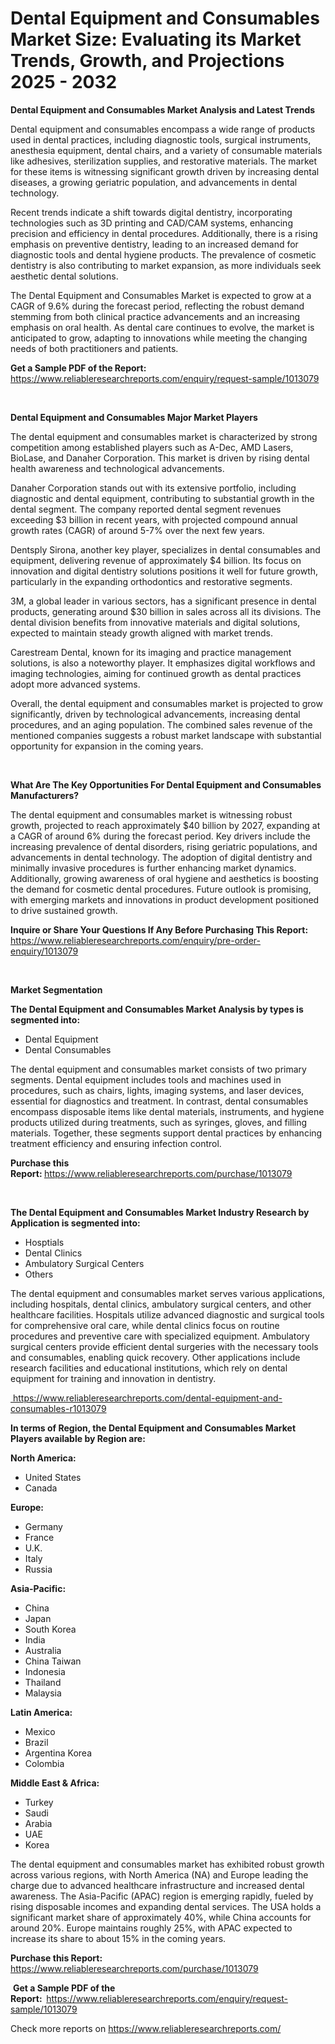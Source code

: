 <p><h1>Dental Equipment and Consumables Market Size: Evaluating its Market Trends, Growth, and Projections 2025 - 2032</h1></p><p><strong>Dental Equipment and Consumables Market Analysis and Latest Trends</strong></p>
<p><p>Dental equipment and consumables encompass a wide range of products used in dental practices, including diagnostic tools, surgical instruments, anesthesia equipment, dental chairs, and a variety of consumable materials like adhesives, sterilization supplies, and restorative materials. The market for these items is witnessing significant growth driven by increasing dental diseases, a growing geriatric population, and advancements in dental technology.</p><p>Recent trends indicate a shift towards digital dentistry, incorporating technologies such as 3D printing and CAD/CAM systems, enhancing precision and efficiency in dental procedures. Additionally, there is a rising emphasis on preventive dentistry, leading to an increased demand for diagnostic tools and dental hygiene products. The prevalence of cosmetic dentistry is also contributing to market expansion, as more individuals seek aesthetic dental solutions.</p><p>The Dental Equipment and Consumables Market is expected to grow at a CAGR of 9.6% during the forecast period, reflecting the robust demand stemming from both clinical practice advancements and an increasing emphasis on oral health. As dental care continues to evolve, the market is anticipated to grow, adapting to innovations while meeting the changing needs of both practitioners and patients.</p></p>
<p><strong>Get a Sample PDF of the Report:&nbsp;</strong> <a href="https://www.reliableresearchreports.com/enquiry/request-sample/1013079?utm_campaign=3250&utm_medium=2&utm_source=Github&utm_content=ia&utm_term=08032025&utm_id=dental-equipment-and-consumables">https://www.reliableresearchreports.com/enquiry/request-sample/1013079</a></p>
<p>&nbsp;</p>
<p><strong>Dental Equipment and Consumables Major Market Players</strong></p>
<p><p>The dental equipment and consumables market is characterized by strong competition among established players such as A-Dec, AMD Lasers, BioLase, and Danaher Corporation. This market is driven by rising dental health awareness and technological advancements.</p><p>Danaher Corporation stands out with its extensive portfolio, including diagnostic and dental equipment, contributing to substantial growth in the dental segment. The company reported dental segment revenues exceeding $3 billion in recent years, with projected compound annual growth rates (CAGR) of around 5-7% over the next few years.</p><p>Dentsply Sirona, another key player, specializes in dental consumables and equipment, delivering revenue of approximately $4 billion. Its focus on innovation and digital dentistry solutions positions it well for future growth, particularly in the expanding orthodontics and restorative segments.</p><p>3M, a global leader in various sectors, has a significant presence in dental products, generating around $30 billion in sales across all its divisions. The dental division benefits from innovative materials and digital solutions, expected to maintain steady growth aligned with market trends.</p><p>Carestream Dental, known for its imaging and practice management solutions, is also a noteworthy player. It emphasizes digital workflows and imaging technologies, aiming for continued growth as dental practices adopt more advanced systems.</p><p>Overall, the dental equipment and consumables market is projected to grow significantly, driven by technological advancements, increasing dental procedures, and an aging population. The combined sales revenue of the mentioned companies suggests a robust market landscape with substantial opportunity for expansion in the coming years.</p></p>
<p>&nbsp;</p>
<p><strong>What Are The Key Opportunities For Dental Equipment and Consumables Manufacturers?</strong></p>
<p><p>The dental equipment and consumables market is witnessing robust growth, projected to reach approximately $40 billion by 2027, expanding at a CAGR of around 6% during the forecast period. Key drivers include the increasing prevalence of dental disorders, rising geriatric populations, and advancements in dental technology. The adoption of digital dentistry and minimally invasive procedures is further enhancing market dynamics. Additionally, growing awareness of oral hygiene and aesthetics is boosting the demand for cosmetic dental procedures. Future outlook is promising, with emerging markets and innovations in product development positioned to drive sustained growth.</p></p>
<p><strong>Inquire or Share Your Questions If Any Before Purchasing This Report:</strong> <a href="https://www.reliableresearchreports.com/enquiry/pre-order-enquiry/1013079?utm_campaign=3250&utm_medium=2&utm_source=Github&utm_content=ia&utm_term=08032025&utm_id=dental-equipment-and-consumables">https://www.reliableresearchreports.com/enquiry/pre-order-enquiry/1013079</a></p>
<p>&nbsp;</p>
<p><strong>Market Segmentation</strong></p>
<p><strong>The Dental Equipment and Consumables Market Analysis by types is segmented into:</strong></p>
<p><ul><li>Dental Equipment</li><li>Dental Consumables</li></ul></p>
<p><p>The dental equipment and consumables market consists of two primary segments. Dental equipment includes tools and machines used in procedures, such as chairs, lights, imaging systems, and laser devices, essential for diagnostics and treatment. In contrast, dental consumables encompass disposable items like dental materials, instruments, and hygiene products utilized during treatments, such as syringes, gloves, and filling materials. Together, these segments support dental practices by enhancing treatment efficiency and ensuring infection control.</p></p>
<p><strong>Purchase this Report:&nbsp;</strong><a href="https://www.reliableresearchreports.com/purchase/1013079?utm_campaign=3250&utm_medium=2&utm_source=Github&utm_content=ia&utm_term=08032025&utm_id=dental-equipment-and-consumables">https://www.reliableresearchreports.com/purchase/1013079</a></p>
<p>&nbsp;</p>
<p><strong>The Dental Equipment and Consumables Market Industry Research by Application is segmented into:</strong></p>
<p><ul><li>Hosptials</li><li>Dental Clinics</li><li>Ambulatory Surgical Centers</li><li>Others</li></ul></p>
<p><p>The dental equipment and consumables market serves various applications, including hospitals, dental clinics, ambulatory surgical centers, and other healthcare facilities. Hospitals utilize advanced diagnostic and surgical tools for comprehensive oral care, while dental clinics focus on routine procedures and preventive care with specialized equipment. Ambulatory surgical centers provide efficient dental surgeries with the necessary tools and consumables, enabling quick recovery. Other applications include research facilities and educational institutions, which rely on dental equipment for training and innovation in dentistry.</p></p>
<p><a href="https://www.reliableresearchreports.com/dental-equipment-and-consumables-r1013079?utm_campaign=3250&utm_medium=2&utm_source=Github&utm_content=ia&utm_term=08032025&utm_id=dental-equipment-and-consumables">&nbsp;https://www.reliableresearchreports.com/dental-equipment-and-consumables-r1013079</a></p>
<p><strong>In terms of Region, the Dental Equipment and Consumables Market Players available by Region are:</strong></p>
<p>
    <p> <strong> North America: </strong>
        <ul>
            <li>United States</li>
            <li>Canada</li>
        </ul>
        </p> 
    <p> <strong> Europe: </strong>
        <ul>
            <li>Germany</li>
            <li>France</li>
            <li>U.K.</li>
            <li>Italy</li>
            <li>Russia</li>
        </ul>
        </p> 
    <p> <strong> Asia-Pacific: </strong>
        <ul>
            <li>China</li>
            <li>Japan</li>
            <li>South Korea</li>
            <li>India</li>
            <li>Australia</li>
            <li>China Taiwan</li>
            <li>Indonesia</li>
            <li>Thailand</li>
            <li>Malaysia</li>
        </ul>
        </p> 
    <p> <strong> Latin America: </strong>
        <ul>
            <li>Mexico</li>
            <li>Brazil</li>
            <li>Argentina Korea</li>
            <li>Colombia</li>
        </ul>
        </p> 
    <p> <strong> Middle East & Africa: </strong>
        <ul>
            <li>Turkey</li>
            <li>Saudi</li>
            <li>Arabia</li>
            <li>UAE</li>
            <li>Korea</li>
        </ul>
    </p>
    </p>
<p><p>The dental equipment and consumables market has exhibited robust growth across various regions, with North America (NA) and Europe leading the charge due to advanced healthcare infrastructure and increased dental awareness. The Asia-Pacific (APAC) region is emerging rapidly, fueled by rising disposable incomes and expanding dental services. The USA holds a significant market share of approximately 40%, while China accounts for around 20%. Europe maintains roughly 25%, with APAC expected to increase its share to about 15% in the coming years.</p></p>
<p><strong>Purchase this Report: </strong><a href="https://www.reliableresearchreports.com/purchase/1013079?utm_campaign=3250&utm_medium=2&utm_source=Github&utm_content=ia&utm_term=08032025&utm_id=dental-equipment-and-consumables">https://www.reliableresearchreports.com/purchase/1013079</a></p>
<p>&nbsp;<strong>Get a Sample PDF of the Report:&nbsp;&nbsp;</strong><a href="https://www.reliableresearchreports.com/enquiry/request-sample/1013079?utm_campaign=3250&utm_medium=2&utm_source=Github&utm_content=ia&utm_term=08032025&utm_id=dental-equipment-and-consumables">https://www.reliableresearchreports.com/enquiry/request-sample/1013079</a></p>
<p><strong></strong></p>
<p>Check more reports on <a href="https://www.reliableresearchreports.com/?utm_campaign=3250&utm_medium=2&utm_source=Github&utm_content=ia&utm_term=08032025&utm_id=dental-equipment-and-consumables">https://www.reliableresearchreports.com/</a></p>